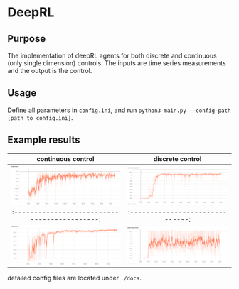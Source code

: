# DeepRL
## Purpose
The implementation of deepRL agents for both discrete and continuous (only single dimension) controls. The inputs are time series measurements and the output is the control. 

## Usage
Define all parameters in `config.ini`, and run `python3 main.py --config-path [path to config.ini]`.

## Example results
continuous control                           | discrete control
:-------------------------------------------:|:-----------------------------------------------:
![Pendulum](./docs/pend.png)                 | ![Acrobot](./docs/acro.png)
:-------------------------------------------:|:------------------------------:
![MountainCarContinuous](./docs/contcar.png) | ![MountainCar](./docs/car.png)



detailed config files are located under `./docs`.
